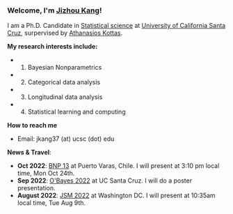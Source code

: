 ### Welcome, I'm [Jizhou Kang](https://jkang37.github.io/)!

I am a Ph.D. Candidate in [Statistical science](https://engineering.ucsc.edu/departments/statistics) at [University of California Santa Cruz](https://www.ucsc.edu/), surpervised by [Athanasios Kottas](https://users.soe.ucsc.edu/~thanos/).

**My research interests include:** 
- 1. Bayesian Nonparametrics
- 2. Categorical data analysis
- 3. Longitudinal data analysis
- 4. Statistical learning and computing

**How to reach me**
- Email: jkang37 (at) ucsc (dot) edu

**News & Travel**:

- **Oct 2022**: [BNP 13](https://midas.mat.uc.cl/bnp13/) at Puerto Varas, Chile. I will present at 3:10 pm local time, Mon Oct 24th.
- **Sep 2022**: [O'Bayes 2022](https://obayes.soe.ucsc.edu/) at UC Santa Cruz. I will do a poster presentation.
- **August 2022**: [JSM 2022](https://ww2.amstat.org/meetings/jsm/2022/) at Washington DC. I will present at 10:35am local time, Tue Aug 9th.
